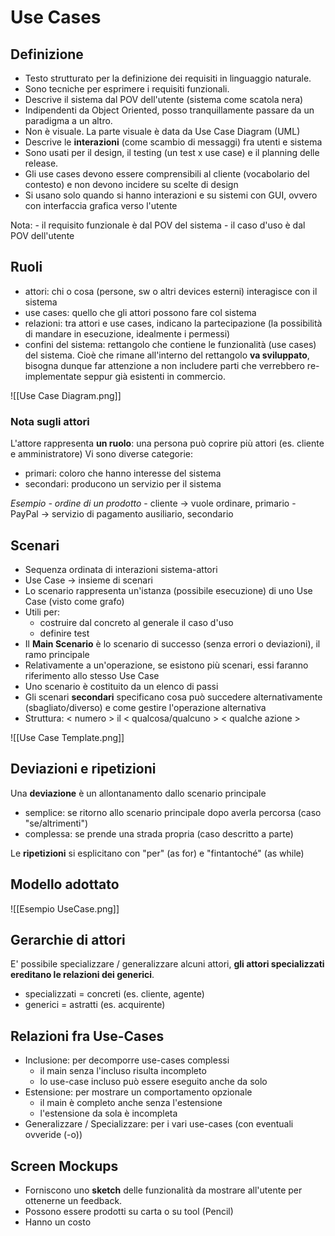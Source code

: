 # Use Cases
## Definizione
- Testo strutturato per la definizione dei requisiti in linguaggio naturale.
- Sono tecniche per esprimere i requisiti funzionali.
- Descrive il sistema dal POV dell'utente (sistema come scatola nera)
- Indipendenti da Object Oriented, posso tranquillamente passare da un paradigma a un altro.
- Non è visuale. La parte visuale è data da Use Case Diagram (UML)
- Descrive le **interazioni** (come scambio di messaggi) fra utenti e sistema
- Sono usati per il design, il testing (un test x use case) e il planning delle release.
- Gli use cases devono essere comprensibili al cliente (vocabolario del contesto) e non devono incidere su scelte di design
- Si usano solo quando si hanno interazioni e su sistemi con GUI, ovvero con interfaccia grafica verso l'utente

Nota: 
	- il requisito funzionale è dal POV del sistema
	- il caso d'uso è dal POV dell'utente

## Ruoli
- attori: chi o cosa (persone, sw o altri devices esterni) interagisce con il sistema
- use cases: quello che gli attori possono fare col sistema
- relazioni: tra attori e use cases, indicano la partecipazione (la possibilità di mandare in esecuzione, idealmente i permessi)
- confini del sistema: rettangolo che contiene le funzionalità (use cases) del sistema. Cioè che rimane all'interno del rettangolo **va sviluppato**, bisogna dunque far attenzione a non includere parti che verrebbero re-implementate seppur già esistenti in commercio.

![[Use Case Diagram.png]]

### Nota sugli attori
L'attore rappresenta **un ruolo**: una persona può coprire più attori (es. cliente e amministratore)
Vi sono diverse categorie:
- primari: coloro che hanno interesse del sistema
- secondari: producono un servizio per il sistema

*Esempio - ordine di un prodotto*
	- cliente -> vuole ordinare, primario
	- PayPal -> servizio di pagamento ausiliario, secondario

## Scenari
- Sequenza ordinata di interazioni sistema-attori
- Use Case -> insieme di scenari
- Lo scenario rappresenta un'istanza (possibile esecuzione) di uno Use Case (visto come grafo)
- Utili per:
	- costruire dal concreto al generale il caso d'uso
	- definire test
- Il **Main Scenario** è lo scenario di successo (senza errori o deviazioni), il ramo principale
- Relativamente a un'operazione, se esistono più scenari, essi faranno riferimento allo stesso Use Case
- Uno scenario è costituito da un elenco di passi
- Gli scenari **secondari** specificano cosa può succedere alternativamente (sbagliato/diverso) e come gestire l'operazione alternativa
- Struttura: < numero > il < qualcosa/qualcuno > < qualche azione > 

![[Use Case Template.png]]

## Deviazioni e ripetizioni
Una **deviazione** è un allontanamento dallo scenario principale
- semplice: se ritorno allo scenario principale dopo averla percorsa (caso "se/altrimenti")
- complessa: se prende una strada propria (caso descritto a parte)

Le **ripetizioni** si esplicitano con "per" (as for) e "fintantoché" (as while)

## Modello adottato
![[Esempio UseCase.png]]


## Gerarchie di attori
E' possibile specializzare / generalizzare alcuni attori, **gli attori specializzati ereditano le relazioni dei generici**.
- specializzati = concreti (es. cliente, agente)
- generici = astratti (es. acquirente)

## Relazioni fra Use-Cases
- Inclusione: per decomporre use-cases complessi
	- il main senza l'incluso risulta incompleto
	- lo use-case incluso può essere eseguito anche da solo
- Estensione: per mostrare un comportamento opzionale
	- il main è completo anche senza l'estensione
	- l'estensione da sola è incompleta
- Generalizzare / Specializzare: per i vari use-cases (con eventuali ovveride (-o))

## Screen Mockups
- Forniscono uno **sketch** delle funzionalità da mostrare all'utente per ottenerne un feedback.
- Possono essere prodotti su carta o su tool (Pencil)
- Hanno un costo




